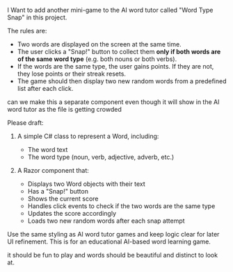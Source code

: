 
I Want to add another mini-game to the AI word tutor called "Word Type Snap" in this project. 

The rules are:

- Two words are displayed on the screen at the same time.
- The user clicks a "Snap!" button to collect them **only if both words are of the same word type** (e.g. both nouns or both verbs).
- If the words are the same type, the user gains points. If they are not, they lose points or their streak resets.
- The game should then display two new random words from a predefined list after each click.

can we make this a separate component even though it will show in the AI word tutor  as the file is getting crowded

Please draft:

1. A simple C# class to represent a Word, including:
    - The word text
    - The word type (noun, verb, adjective, adverb, etc.)

2. A Razor component that:
    - Displays two Word objects with their text
    - Has a "Snap!" button
    - Shows the current score
    - Handles click events to check if the two words are the same type
    - Updates the score accordingly
    - Loads two new random words after each snap attempt

Use the same styling  as AI word tutor games and keep logic clear for later UI refinement. This is for an educational AI-based word learning game.

it should be fun to play and  words should be beautiful and distinct to look at.

